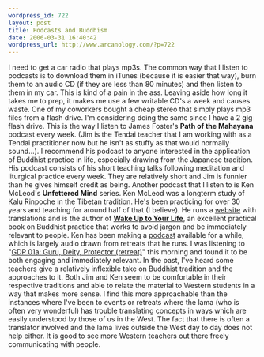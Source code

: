```yaml
--- 
wordpress_id: 722
layout: post
title: Podcasts and Buddhism
date: 2006-03-31 16:40:42
wordpress_url: http://www.arcanology.com/?p=722
---
```

I need to get a car radio that plays mp3s. The common way that I listen to podcasts is to download them in iTunes (because it is easier that way), burn them to an audio CD (if they are less than 80 minutes) and then listen to them in my car. This is kind of a pain in the ass. Leaving aside how long it takes me to prep, it makes me use a few writable CD's a week and causes waste. One of my coworkers bought a cheap stereo that simply plays mp3 files from a flash drive. I'm considering doing the same since I have a 2 gig flash drive. This is the way I listen to James Foster's <strong>Path of the Mahayana</strong> podcast every week. (Jim is the Tendai teacher that I am working with as a Tendai practitioner now but he isn't as stuffy as that would normally sound...). I recommend his podcast to anyone interested in the application of Buddhist practice in life, especially drawing from the Japanese tradition. His podcast consists of his short teaching talks following meditation and liturgical practice every week. They are relatively short and Jim is funnier than he gives himself credit as being. Another podcast that I listen to is Ken McLeod's <strong>Unfettered Mind</strong> series. Ken McLeod was a longterm study of Kalu Rinpoche in the Tibetan tradition. He's been practicing for over 30 years and teaching for around half of that (I believe). He runs a <a href="http://www.unfetteredmind.org/index.php"> website</a> with translations and is the author of <strong> <a href="http://www.unfetteredmind.org/book/about.php">Wake Up to Your Life</a></strong>, an excellent practical book on Buddhist practice that works to avoid jargon and be immediately relevant to people. Ken has been making a <a href="http://www.unfetteredmind.org/resources/audio.php">podcast</a> available for a while, which is largely audio drawn from retreats that he runs. I was listening to "<a target="resource" href="http://www.unfetteredmind.com/resources/audio/podcast/GDP%2001a.mp3">GDP 01a: Guru, Deity, Protector (retreat)</a>" this morning and found it to be both engaging and immediately relevant. In the past, I've heard some teachers give a relatively inflexible take on Buddhist tradition and the approaches to it. Both Jim and Ken seem to be comfortable in their respective traditions and able to relate the material to Western students in a way that makes more sense. I find this more approachable than the instances where I've been to events or retreats where the lama (who is often very wonderful) has trouble translating concepts in ways which are easily understood by those of us in the West. The fact that there is often a translator involved and the lama lives outside the West day to day does not help either. It is good to see more Western teachers out there freely communicating with people.